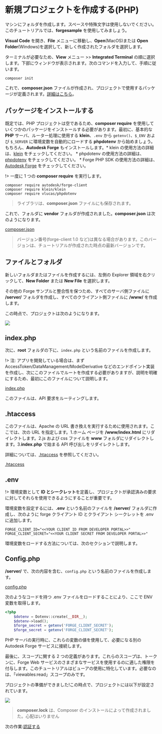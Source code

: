 # 新規プロジェクトを作成する(PHP)

マシンにフォルダを作成します。スペースや特殊文字は使用しないでください。このチュートリアルでは、**forgesample** を使用してみましょう。

**Visual Code** を開き、**File** メニューに移動し、**Open**(MacOS)または **Open Folder**(Windows)を選択して、新しく作成されたフォルダを選択します。

ターミナルが必要なため、**View** メニュー >> **Integrated Terminal** の順に選択します。下部にウィンドウが表示されます。次のコマンドを入力して、手順に従います。

```
composer init
```

これで、**composer.json** ファイルが作成され、プロジェクトで使用するパッケージが定義されます。[詳細はこちら](https://getcomposer.org/doc/04-schema.md)。

## パッケージをインストールする

既定では、PHP プロジェクトは空であるため、**composer require** を使用していくつかのパッケージをインストールする必要があります。最初に、基本的な **PHP** サーバ、ルーター処理に使用する **klein**、`.env` から `getenv()`、`$_ENV` および `$_SERVER` に環境変数を自動的にロードする **phpdotenv** から始めましょう。もちろん、**Autodesk Forge** もインストールします。* klein の使用方法の詳細は、[klein](https://packagist.org/packages/klein/klein) をチェックしてください。 * phpdotenv の使用方法の詳細は、[phpdotenv](https://packagist.org/packages/vlucas/phpdotenv) をチェックしてください。 * Forge PHP SDK の使用方法の詳細は、[Autodesk Forge](https://packagist.org/packages/autodesk/forge-client) をチェックしてください。


!> 一度に 1 つの **composer require** を実行します。

```
composer require autodesk/forge-client
composer require klein/klein
composer require vlucas/phpdotenv
```

> ライブラリは、**composer.json** ファイルにも保存されます。

これで、フォルダに **vendor** フォルダが作成されました。**composer.json** は次のようになります。

[composer.json](_snippets/viewmodels/php/composer.json ':include :type=code json')

> バージョン番号(forge-client 1.0 など)は異なる場合があります。このバージョンは、チュートリアルが作成された時点の最新バージョンです。

## ファイルとフォルダ

新しいフォルダまたはファイルを作成するには、左側の Explorer 領域を右クリックして、**New Folder** または **New File** を選択します。

その他の Forge サンプルと整合性を保つため、すべてのサーバ側ファイルに **/server/** フォルダを作成し、すべてのクライアント側ファイルに **/www/** を作成します。

この時点で、プロジェクトは次のようになります。

![](_media/php/vs_code_explorer.png)


## index.php

次に、**root** フォルダの下に、`index.php` という名前のファイルを作成します。

!> 注: アプリを開発している場合は、まず AccessToken/DataManagement/ModelDerivative などのエンドポイント実装を作成し、次にこのファイルでルートを作成する必要がありますが、説明を明確にするため、最初にこのファイルについて説明します。

[index.php](_snippets/viewmodels/php/index.php ':include :type=code php')

このファイルは、API 要求をルーティングします。


## .htaccess
このファイルは、Apache の URL 書き換えを実行するために使用されます。ここでは、次の URL を指定します。1\.ホーム ページを **/www/index.html** にリダイレクトします。2.js および css ファイルを **www** フォルダにリダイレクトします。3.**index.php** で始まる API 呼び出しをリダイレクトします。

詳細については、[.htaccess](https://httpd.apache.org/docs/2.4/howto/htaccess.html) を参照してください。

[.htaccess](_snippets/viewmodels/php/_htaccess ':include :type=xml')

## .env

!> 環境変数として **ID とシークレット**を定義し、プロジェクトが承認済みの要求に対してそれらを使用できるようにすることが重要です。

環境変数を設定するには、**.env** という名前のファイルを **/server/** フォルダに作成し、次のように forge クライアント ID とクライアント シークレットを .env に追加します。

    FORGE_CLIENT_ID="<<YOUR CLIENT ID FROM DEVELOPER PORTAL>>"
    FORGE_CLIENT_SECRET="<<YOUR CLIENT SECRET FROM DEVELOPER PORTAL>>"

環境変数をロードする方法については、次のセクションで説明します。

## Config.php

**/server/** で、次の内容を含む、`config.php` という名前のファイルを作成します。

[config.php](_snippets/viewmodels/php/config.php ':include :type=code php')

次のようなコードを持つ .env ファイルをロードすることにより、ここで ENV 変数を取得します。

```php
<?php
    $dotenv = Dotenv::create(__DIR__);
    $dotenv->load();
    $forge_secret = getenv('FORGE_CLIENT_SECRET');
    $forge_secret = getenv('FORGE_CLIENT_SECRET');
```

PHP サーバの実行時に、これらの変数の値を使用して、必要になる別の Autodesk Forge サービスに接続します。

最後に、スコープに関する 2 つの定義があります。これらのスコープは、トークンに、Forge Web サービスのさまざまなサービスを使用するのに適した権限を付与します。このチュートリアルはビューアの使用に特化しています。必要なのは、「viewables:read」スコープのみです。



プロジェクトの準備ができました!この時点で、プロジェクトには以下が設定されています。

![](_media/php/vs_code_project.png)

> **composer.lock** は、Composer のインストールによって作成されました。心配はいりません

次の作業:[認証する](oauth/2legged/)